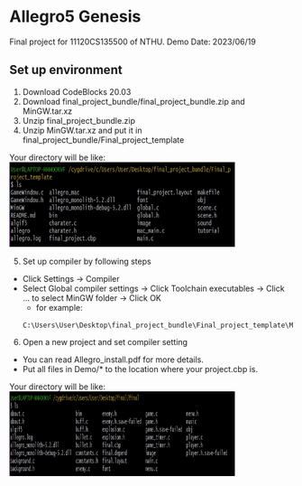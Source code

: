 # Allegro5 Genesis

Final project for 11120CS135500 of NTHU.
Demo Date: 2023/06/19

## Set up environment 

1. Download CodeBlocks 20.03 
2. Download final_project_bundle/final_project_bundle.zip and MinGW.tar.xz
3. Unzip final_project_bundle.zip
4. Unzip MinGW.tar.xz and put it in final_project_bundle/Final_project_template

Your directory will be like:  
<img src="https://github.com/frankkn/Allegro5-Genesis/blob/master/screen_shot/dir.jpg" width="400" height="150" alt="syslog"/><br/>

5. Set up compiler by following steps
* Click Settings -> Compiler 
* Select Global compiler settings -> Click Toolchain executables -> Click ... to select MinGW folder -> Click OK  
    * for example:
    ```
    C:\Users\User\Desktop\final_project_bundle\Final_project_template\MinGW
    ```

6. Open a new project and set compiler setting
* You can read Allegro_install.pdf for more details.
* Put all files in Demo/* to the location where your project.cbp is.

Your directory will be like:  
<img src="https://github.com/frankkn/Allegro5-Genesis/blob/master/screen_shot/projectCBP.jpg" width="400" height="150" alt="syslog"/><br/>



